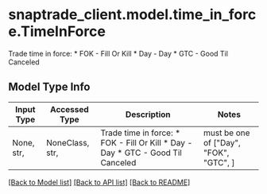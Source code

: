# snaptrade_client.model.time_in_force.TimeInForce

Trade time in force:   * FOK - Fill Or Kill   * Day - Day   * GTC - Good Til Canceled 

## Model Type Info
Input Type | Accessed Type | Description | Notes
------------ | ------------- | ------------- | -------------
None, str,  | NoneClass, str,  | Trade time in force:   * FOK - Fill Or Kill   * Day - Day   * GTC - Good Til Canceled  | must be one of ["Day", "FOK", "GTC", ] 

[[Back to Model list]](../../README.md#documentation-for-models) [[Back to API list]](../../README.md#documentation-for-api-endpoints) [[Back to README]](../../README.md)


